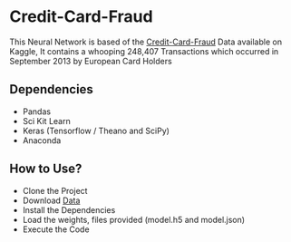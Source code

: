 # Credit-Card-Fraud

This Neural Network is based of the [Credit-Card-Fraud](https://www.kaggle.com/dalpozz/creditcardfraud) Data available on Kaggle, It contains a whooping 248,407 Transactions which occurred in September 2013 by European Card Holders

## Dependencies
- Pandas
- Sci Kit Learn
- Keras (Tensorflow / Theano and SciPy)
- Anaconda

## How to Use?
- Clone the Project
- Download [Data](https://www.kaggle.com/dalpozz/creditcardfraud)
- Install the Dependencies
- Load the weights, files provided (model.h5 and model.json)
- Execute the Code

